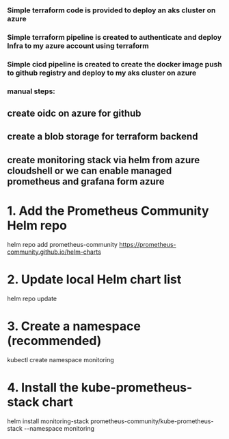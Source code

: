 ### Simple terraform code is provided to deploy an aks cluster on azure
### Simple terraform pipeline is created to  authenticate and deploy Infra to my azure account using terraform
### Simple cicd pipeline is created to create the docker image push to github registry and deploy to my aks cluster on azure

### manual steps:
## create oidc on azure for github
## create a blob storage for terraform backend
## create monitoring stack via helm from azure cloudshell or we can enable managed prometheus and grafana form azure
# 1. Add the Prometheus Community Helm repo
helm repo add prometheus-community https://prometheus-community.github.io/helm-charts

# 2. Update local Helm chart list
helm repo update

# 3. Create a namespace (recommended)
kubectl create namespace monitoring

# 4. Install the kube-prometheus-stack chart
helm install monitoring-stack prometheus-community/kube-prometheus-stack --namespace monitoring


